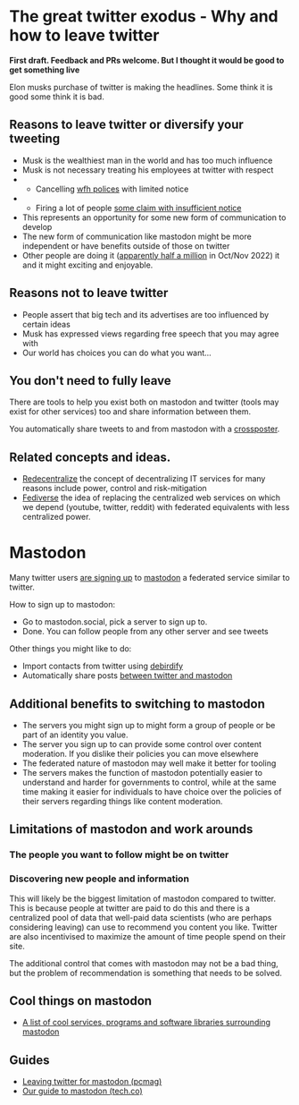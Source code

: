 # The great twitter exodus - Why and how to leave twitter

**First draft. Feedback and PRs welcome. But I thought it would be good to get something live**

Elon musks purchase of twitter is making the headlines. Some think it is good some think it is bad.

## Reasons to leave twitter or diversify your tweeting

* Musk is the wealthiest man in the world and has too much influence
* Musk is not necessary treating his employees at twitter with respect
* * Cancelling [wfh polices](https://www.bloomberg.com/news/articles/2022-11-10/musk-s-first-email-to-twitter-staff-ends-remote-work) with limited notice
* * Firing a lot of people [some claim with insufficient notice](https://www.latimes.com/entertainment-arts/story/2022-11-04/twitter-layoffs-employee-tweets-elon-musk) 
* This represents an opportunity for some new form of communication to develop
* The new form of communication like mastodon might be more independent or have benefits outside of those on twitter
* Other people are doing it ([apparently half a million](https://mastodon.social/@Gargron/109300967725833789) in Oct/Nov 2022) it and it might exciting and enjoyable. 

## Reasons not to leave twitter

* People assert that big tech and its advertises are too influenced by certain ideas
* Musk has expressed views regarding free speech that you may agree with
* Our world has choices you can do what you want...

## You don't need to fully leave

There are tools to help you exist both on mastodon and twitter (tools may exist for other services) too and share information between them.

You automatically share tweets to and from mastodon with a [crossposter](crossposter.masto.donte.com.br). 

## Related concepts and ideas.

* [Redecentralize](https://redecentralize.org/about/) the concept of decentralizing IT services for many reasons include power, control and risk-mitigation
* [Fediverse](https://en.wikipedia.org/wiki/Fediverse) the idea of replacing the centralized web services on which we depend (youtube, twitter, reddit) with federated equivalents with less centralized power.

# Mastodon

Many twitter users [are signing up](https://www.theguardian.com/technology/2022/nov/08/mastodon-what-is-it-how-do-i-join-use-find-best-server-list-change-elon-musk-twitter-leaving-social-network-alternative) to [mastodon](https://mastodon.social) a federated service similar to twitter. 

How to sign up to mastodon:

* Go to mastodon.social, pick a server to sign up to.
* Done. You can follow people from any other server and see tweets

Other things you might like to do:

* Import contacts from twitter using [debirdify](https://pruvisto.org/debirdify/)
* Automatically share posts [between twitter and mastodon](crossposter.masto.donte.com.br)

## Additional benefits to switching to mastodon

* The servers you might sign up to might form a group of people or be part of an identity you value.
* The server you sign up to can provide some control over content moderation. If you dislike their policies you can move elsewhere
* The federated nature of mastodon may well make it better for tooling
* The servers makes the function of mastodon potentially easier to understand and harder for governments to control, while at the same time making it easier for individuals to have choice over the policies of their servers regarding things like content moderation.


## Limitations of mastodon and work arounds

### The people you want to follow might be on twitter

### Discovering new people and information

This will likely be the biggest limitation of mastodon compared to twitter. This is because people at twitter are paid to do this and there is a centralized pool of data that well-paid data scientists (who are perhaps considering leaving) can use to recommend you content you like. Twitter are also incentivised to maximize the amount of time people spend on their site.

The additional control that comes with mastodon may not be a bad thing, but the problem of recommendation is something that needs to be solved. 

## Cool things on mastodon

* [A list of cool services, programs and software libraries surrounding mastodon](https://github.com/tleb/awesome-mastodon)

##  Guides

* [Leaving twitter for mastodon (pcmag)](https://uk.pcmag.com/social-media/140040/how-to-leave-twitter-for-mastodon) 
* [Our guide to mastodon (tech.co)](https://tech.co/news/our-guide-to-mastodon)
